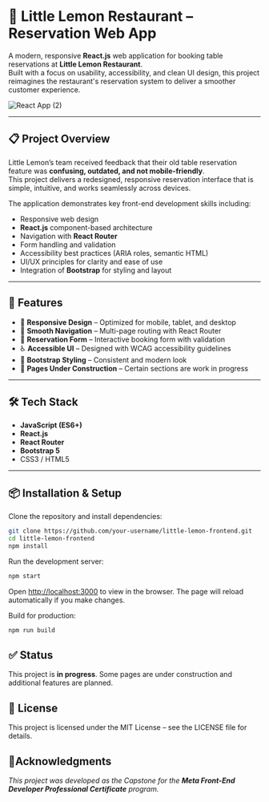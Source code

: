 # 🍋 Little Lemon Restaurant – Reservation Web App

A modern, responsive **React.js** web application for booking table reservations at **Little Lemon Restaurant**.  
Built with a focus on usability, accessibility, and clean UI design, this project reimagines the restaurant's reservation system to deliver a smoother customer experience.

<!-- 🔗 **Live Demo:** [View on GitHub Pages](https://a7mat.github.io/Little-Lemon-Restaurant/) -->

![React App (2)](https://github.com/user-attachments/assets/8550214e-f77f-4216-89f1-42dcb1b52215)

---

## 📋 Project Overview

Little Lemon’s team received feedback that their old table reservation feature was **confusing, outdated, and not mobile-friendly**.  
This project delivers a redesigned, responsive reservation interface that is simple, intuitive, and works seamlessly across devices.

The application demonstrates key front-end development skills including:

- Responsive web design
- **React.js** component-based architecture
- Navigation with **React Router**
- Form handling and validation
- Accessibility best practices (ARIA roles, semantic HTML)
- UI/UX principles for clarity and ease of use
- Integration of **Bootstrap** for styling and layout

---

## 🚀 Features

- 📱 **Responsive Design** – Optimized for mobile, tablet, and desktop
- 🧭 **Smooth Navigation** – Multi-page routing with React Router
- 📝 **Reservation Form** – Interactive booking form with validation
- ♿ **Accessible UI** – Designed with WCAG accessibility guidelines
- 🎨 **Bootstrap Styling** – Consistent and modern look
- 🚧 **Pages Under Construction** – Certain sections are work in progress

---

## 🛠 Tech Stack

- **JavaScript (ES6+)**
- **React.js**
- **React Router**
- **Bootstrap 5**
- CSS3 / HTML5

---

## 📦 Installation & Setup

Clone the repository and install dependencies:

```bash
git clone https://github.com/your-username/little-lemon-frontend.git
cd little-lemon-frontend
npm install
```

Run the development server:
```bash
npm start
```

Open [http://localhost:3000](http://localhost:3000) to view in the browser.
The page will reload automatically if you make changes.

Build for production:
```bash
npm run build
```

## ✅ Status

This project is **in progress**. Some pages are under construction and additional features are planned.

## 📄 License
This project is licensed under the MIT License – see the LICENSE file for details.

## 📌Acknowledgments

_This project was developed as the Capstone for the **Meta Front-End Developer Professional Certificate** program._
